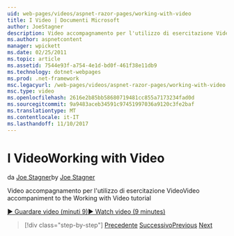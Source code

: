 ```yaml
---
uid: web-pages/videos/aspnet-razor-pages/working-with-video
title: I Video | Documenti Microsoft
author: JoeStagner
description: Video accompagnamento per l'utilizzo di esercitazione Video
ms.author: aspnetcontent
manager: wpickett
ms.date: 02/25/2011
ms.topic: article
ms.assetid: 7544e93f-a754-4e1d-bd0f-461f38e11db9
ms.technology: dotnet-webpages
ms.prod: .net-framework
msc.legacyurl: /web-pages/videos/aspnet-razor-pages/working-with-video
msc.type: video
ms.openlocfilehash: 2616e2b85bb58680719481cc855a7173234fad0d
ms.sourcegitcommit: 9a9483aceb34591c97451997036a9120c3fe2baf
ms.translationtype: MT
ms.contentlocale: it-IT
ms.lasthandoff: 11/10/2017
---
```

<a name="working-with-video"></a><span data-ttu-id="ca32d-103">I Video</span><span class="sxs-lookup"><span data-stu-id="ca32d-103">Working with Video</span></span>
====================
<span data-ttu-id="ca32d-104">da [Joe Stagner](https://github.com/JoeStagner)</span><span class="sxs-lookup"><span data-stu-id="ca32d-104">by [Joe Stagner](https://github.com/JoeStagner)</span></span>

<span data-ttu-id="ca32d-105">Video accompagnamento per l'utilizzo di esercitazione Video</span><span class="sxs-lookup"><span data-stu-id="ca32d-105">Video accompaniment to the Working with Video tutorial</span></span>

[<span data-ttu-id="ca32d-106">&#9654; Guardare video (minuti 9)</span><span class="sxs-lookup"><span data-stu-id="ca32d-106">&#9654; Watch video (9 minutes)</span></span>](https://channel9.msdn.com/Blogs/ASP-NET-Site-Videos/working-with-video)

>[!div class="step-by-step"]
<span data-ttu-id="ca32d-107">[Precedente](working-with-images.md)
[Successivo](adding-email-to-your-web-site.md)</span><span class="sxs-lookup"><span data-stu-id="ca32d-107">[Previous](working-with-images.md)
[Next](adding-email-to-your-web-site.md)</span></span>
